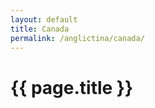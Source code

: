 ```yaml
---
layout: default
title: Canada
permalink: /anglictina/canada/
---
```


{{ page.title }}
===============
